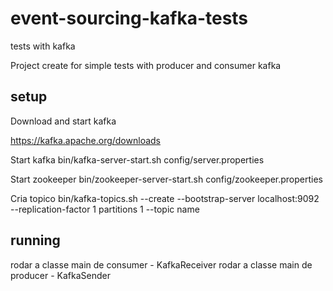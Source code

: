 # event-sourcing-kafka-tests
tests with kafka 

Project create for simple tests with producer and consumer kafka


## setup
Download and start kafka

https://kafka.apache.org/downloads

Start kafka 
bin/kafka-server-start.sh config/server.properties

Start zookeeper
bin/zookeeper-server-start.sh config/zookeeper.properties

Cria topico
bin/kafka-topics.sh --create --bootstrap-server localhost:9092 --replication-factor 1 partitions 1 --topic name


## running

rodar a classe main de consumer - KafkaReceiver
rodar a classe main de producer - KafkaSender
